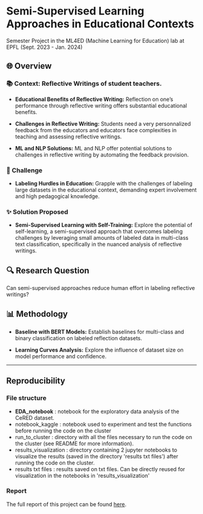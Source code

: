 # Semi-Supervised Learning Approaches in Educational Contexts

Semester Project in the ML4ED (Machine Learning for Education) lab at EPFL (Sept. 2023 - Jan. 2024)

## 🌐 Overview

### 📚 Context: Reflective Writings of student teachers.

- **Educational Benefits of Reflective Writing:** Reflection on one’s performance through reflective writing offers substantial educational benefits.

- **Challenges in Reflective Writing:** Students need a very personnalized feedback from the educators and educators face complexities in teaching and assessing reflective writings.

- **ML and NLP Solutions:** ML and NLP offer potential solutions to challenges in reflective writing by automating the feedback provision.

### 🚧 Challenge

- **Labeling Hurdles in Education:** Grapple with the challenges of labeling large datasets in the educational context, demanding expert involvement and high pedagogical knowledge.

### ✨ Solution Proposed

- **Semi-Supervised Learning with Self-Training:** Explore the potential of self-learning, a semi-supervised approach that overcomes labeling challenges by leveraging small amounts of labeled data in multi-class text classification, specifically in the nuanced analysis of reflective writings.


## 🔍 Research Question

Can semi-supervised approaches reduce human effort in labeling reflective writings?

## 📊 Methodology

- **Baseline with BERT Models:** Establish baselines for multi-class and binary classification on labeled reflection datasets.

- **Learning Curves Analysis:** Explore the influence of dataset size on model performance and confidence.


---
## Reproducibility

### File structure

- **EDA_notebook** : notebook for the exploratory data analysis of the CeRED dataset.
- notebook_kaggle : notebook used to experiment and test the functions before running the code on the cluster
- run_to_cluster : directory with all the files necessary to run the code on the cluster (see README for more information).
- results_visualization : directory containing 2 jupyter notebooks to visualize the results (saved in the directory 'results txt files') after running the code on the cluster.
- results txt files : results saved on txt files. Can be directly reused for visualization in the notebooks in 'results_visualization'

### Report

The full report of this project can be found [here](https://github.com/Maximelel/SP_in_ML4ED/blob/main/report.pdf).

